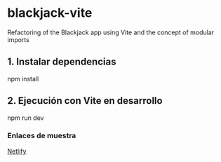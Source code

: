 # blackjack-vite
Refactoring of the Blackjack app using Vite and the concept of modular imports

## 1. Instalar dependencias
npm install

## 2. Ejecución con Vite en desarrollo
npm run dev

### Enlaces de muestra
[Netlify](https://imaginative-lokum-56c3e4.netlify.app/)
